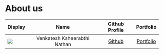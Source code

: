 # About us

Display | Name | Github Profile | Portfolio 
--------|:----:|:--------------:|:---------:
![](https://via.placeholder.com/100.png?text=Photo) | Venkatesh Ksheerabthi Nathan | [Github](https://github.com/shira421) | [Portfolio](docs/team/shira421.md)
